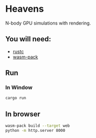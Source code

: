# Heavens

N-body GPU simulations with rendering.

## You will need:

-   [rustc](https://www.rust-lang.org/tools/install)
-   [wasm-pack](https://rustwasm.github.io/wasm-pack/installer/)

## Run

### In Window

```bash
cargo run
```

## In browser

```bash
wasm-pack build --target web
python -m http.server 8000
```

